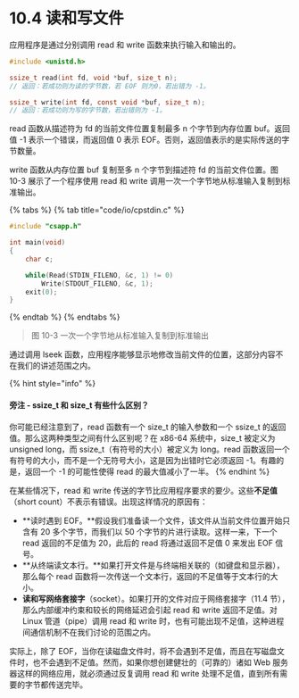 # 10.4 读和写文件

应用程序是通过分别调用 read 和 write 函数来执行输入和输出的。

```c
#include <unistd.h>

ssize_t read(int fd, void *buf, size_t n);
// 返回：若成功则为读的字节数，若 EOF 则为0，若出错为 -1。

ssize_t write(int fd, const void *buf, size_t n);
// 返回：若成功则为写的字节数，若出错则为 -1。
```

read 函数从描述符为 fd 的当前文件位置复制最多 n 个字节到内存位置 buf。返回值 -1 表示一个错误，而返回值 0 表示 EOF。否则，返回值表示的是实际传送的字节数量。

write 函数从内存位置 buf 复制至多 n 个字节到描述符 fd 的当前文件位置。图 10-3 展示了一个程序使用 read 和 write 调用一次一个字节地从标准输入复制到标准输出。

{% tabs %}
{% tab title="code/io/cpstdin.c" %}
```c
#include "csapp.h"

int main(void)
{
    char c;

    while(Read(STDIN_FILENO, &c, 1) != 0)
        Write(STDOUT_FILENO, &c, 1);
    exit(0);
}
```
{% endtab %}
{% endtabs %}

> 图 10-3 一次一个字节地从标准输入复制到标准输出

通过调用 lseek 函数，应用程序能够显示地修改当前文件的位置，这部分内容不在我们的讲述范围之内。

{% hint style="info" %}
#### 旁注 - ssize\_t 和 size\_t 有些什么区别？

你可能已经注意到了，read 函数有一个 size\_t 的输入参数和一个 ssize\_t 的返回值。那么这两种类型之间有什么区别呢？在 x86-64 系统中，size\_t 被定义为 unsigned long，而 ssize\_t（有符号的大小）被定义为 long。read 函数返回一个有符号的大小，而不是一个无符号大小，这是因为出错时它必须返回 -1。有趣的是，返回一个 -1 的可能性使得 read 的最大值减小了一半。
{% endhint %}

在某些情况下，read 和 write 传送的字节比应用程序要求的要少。这些**不足值**（short count）不表示有错误。出现这样情况的原因有：

* \*\*读时遇到 EOF。\*\*假设我们准备读一个文件，该文件从当前文件位置开始只含有 20 多个字节，而我们以 50 个字节的片进行读取。这样一来，下一个 read 返回的不足值为 20，此后的 read 将通过返回不足值 0 来发出 EOF 信号。
* \*\*从终端读文本行。\*\*如果打开文件是与终端相关联的（如键盘和显示器），那么每个 read 函数将一次传送一个文本行，返回的不足值等于文本行的大小。
* **读和写网络套接字**（socket）。如果打开的文件对应于网络套接字（11.4 节），那么内部缓冲约束和较长的网络延迟会引起 read 和 write 返回不足值。对 Linux 管道（pipe）调用 read 和 write 时，也有可能出现不足值，这种进程间通信机制不在我们讨论的范围之内。

实际上，除了 EOF，当你在读磁盘文件时，将不会遇到不足值，而且在写磁盘文件时，也不会遇到不足值。然而，如果你想创建健壮的（可靠的）诸如 Web 服务器这样的网络应用，就必须通过反复调用 read 和 write 处理不足值，直到所有需要的字节都传送完毕。
